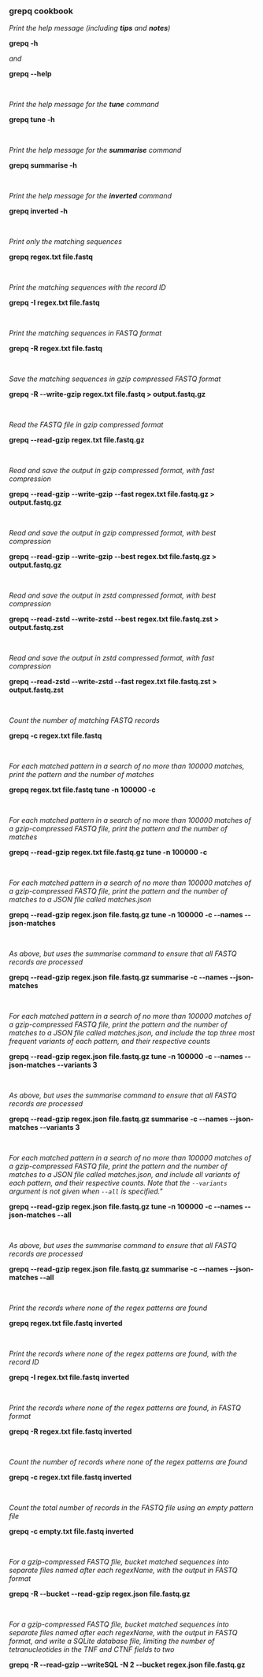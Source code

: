 ### grepq cookbook

*Print the help message (including **tips** and **notes**)*

**grepq -h**

*and*

**grepq --help**

<br>

*Print the help message for the **tune** command*

**grepq tune -h**

<br>

*Print the help message for the **summarise** command*

**grepq summarise -h**

<br>

*Print the help message for the **inverted** command*

**grepq inverted -h**

<br>

*Print only the matching sequences*

**grepq regex.txt file.fastq**

<br>

*Print the matching sequences with the record ID*

**grepq -I regex.txt file.fastq**

<br>

*Print the matching sequences in FASTQ format*

**grepq -R regex.txt file.fastq**

<br>

*Save the matching sequences in gzip compressed FASTQ format*

**grepq -R --write-gzip regex.txt file.fastq > output.fastq.gz**

<br>

*Read the FASTQ file in gzip compressed format*

**grepq --read-gzip regex.txt file.fastq.gz**

<br>

*Read and save the output in gzip compressed format, with fast
compression*

**grepq --read-gzip --write-gzip --fast regex.txt file.fastq.gz > output.fastq.gz**

<br>

*Read and save the output in gzip compressed format, with best
compression*

**grepq --read-gzip --write-gzip --best regex.txt file.fastq.gz > output.fastq.gz**

<br>

*Read and save the output in zstd compressed format, with best
compression*

**grepq --read-zstd --write-zstd --best regex.txt file.fastq.zst > output.fastq.zst**

<br>

*Read and save the output in zstd compressed format, with fast
compression*

**grepq --read-zstd --write-zstd --fast regex.txt file.fastq.zst > output.fastq.zst**

<br>

*Count the number of matching FASTQ records*

**grepq -c regex.txt file.fastq**

<br>

*For each matched pattern in a search of no more than 100000 matches,
print the pattern and the number of matches*

**grepq regex.txt file.fastq tune -n 100000 -c**

<br>

*For each matched pattern in a search of no more than 100000 matches of
a gzip-compressed FASTQ file, print the pattern and the number of matches*

**grepq --read-gzip regex.txt file.fastq.gz tune -n 100000 -c**

<br>

*For each matched pattern in a search of no more than 100000 matches of
a gzip-compressed FASTQ file, print the pattern and the number of matches to a
JSON file called matches.json*

**grepq --read-gzip regex.json file.fastq.gz tune -n 100000 -c --names --json-matches**

<br>

*As above, but uses the summarise command to ensure that all FASTQ records are
processed*

**grepq --read-gzip regex.json file.fastq.gz summarise -c --names --json-matches**

<br>

*For each matched pattern in a search of no more than 100000 matches of a
gzip-compressed FASTQ file, print the pattern and the number of matches
to a JSON file called matches.json, and include the top three most frequent
variants of each pattern, and their respective counts*

**grepq --read-gzip regex.json file.fastq.gz tune -n 100000 -c --names --json-matches --variants 3**

<br>

*As above, but uses the summarise command to ensure that all FASTQ records are
processed*

**grepq --read-gzip regex.json file.fastq.gz summarise -c --names --json-matches --variants 3**

<br>

*For each matched pattern in a search of no more than 100000 matches of a
gzip-compressed FASTQ file, print the pattern and the number of matches to a JSON
file called matches.json, and include all variants of each pattern, and their
respective counts. Note that the `--variants` argument is not given when `--all`
is specified."*

**grepq --read-gzip regex.json file.fastq.gz tune -n 100000 -c --names --json-matches --all**

<br>

*As above, but uses the summarise command to ensure that all FASTQ records are
processed*

**grepq --read-gzip regex.json file.fastq.gz summarise -c --names --json-matches --all**

<br>

*Print the records where none of the regex patterns are found*

**grepq regex.txt file.fastq inverted**

<br>

*Print the records where none of the regex patterns are found, with
the record ID*

**grepq -I regex.txt file.fastq inverted**

<br>

*Print the records where none of the regex patterns are found, in
FASTQ format*

**grepq -R regex.txt file.fastq inverted**

<br>

*Count the number of records where none of the regex patterns are
found*

**grepq -c regex.txt file.fastq inverted**

<br>

*Count the total number of records in the FASTQ file using an empty
pattern file*

**grepq -c empty.txt file.fastq inverted**

<br>

*For a gzip-compressed FASTQ file, bucket matched sequences into separate files
named after each regexName, with the output in FASTQ format*

**grepq -R --bucket --read-gzip regex.json file.fastq.gz**

<br>

*For a gzip-compressed FASTQ file, bucket matched sequences into separate files
named after each regexName, with the output in FASTQ format, and write a SQLite
database file, limiting the number of tetranucleotides in the TNF and CTNF fields
to two*

**grepq -R --read-gzip --writeSQL -N 2 --bucket regex.json file.fastq.gz**
